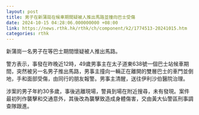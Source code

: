 ```yaml
---
layout: post
title: 男子在新蒲崗在候車期間疑被人推出馬路並撞向巴士受傷
date: 2024-10-15 04:28:06.000000000 +08:00
link: https://news.rthk.hk/rthk/ch/component/k2/1774513-20241015.htm
categories: rthk
---
```


新蒲崗一名男子在等巴士期間懷疑被人推出馬路。

警方表示，事發在昨晚近12時，49歲男事主在太子道東638號一個巴士站候車期間，突然被另一名男子推出馬路，男事主撞向一輛正在離開的雙層巴士的車門並倒地，手和面部受傷，由同行的朋友報警。男事主清醒，送往伊利沙伯醫院治理。

涉案的男子年約30多歲，事後逃離現場，警員到場在附近搜尋，未有發現。案件最初列作襲擊和交通意外，其後改為襲擊致造成身體傷害，交由黃大仙警區刑事調查隊跟進。
